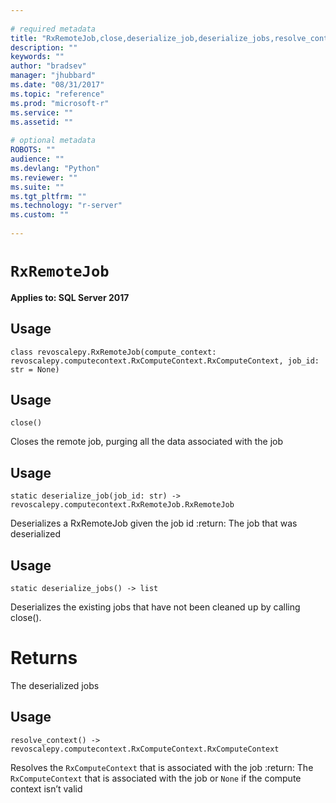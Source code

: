 ```yaml
--- 
 
# required metadata 
title: "RxRemoteJob,close,deserialize_job,deserialize_jobs,resolve_context: " 
description: "" 
keywords: "" 
author: "bradsev" 
manager: "jhubbard" 
ms.date: "08/31/2017" 
ms.topic: "reference" 
ms.prod: "microsoft-r" 
ms.service: "" 
ms.assetid: "" 
 
# optional metadata 
ROBOTS: "" 
audience: "" 
ms.devlang: "Python" 
ms.reviewer: "" 
ms.suite: "" 
ms.tgt_pltfrm: "" 
ms.technology: "r-server" 
ms.custom: "" 
 
---
```


# `RxRemoteJob`


**Applies to: SQL Server 2017**


## Usage



```
class revoscalepy.RxRemoteJob(compute_context: revoscalepy.computecontext.RxComputeContext.RxComputeContext, job_id: str = None)
```




## Usage



```
close()
```



Closes the remote job, purging all the data associated with the job


## Usage



```
static deserialize_job(job_id: str) -> revoscalepy.computecontext.RxRemoteJob.RxRemoteJob
```



Deserializes a RxRemoteJob given the job id
:return: The job that was deserialized


## Usage



```
static deserialize_jobs() -> list
```



Deserializes the existing jobs that have not been cleaned up by calling close().


# Returns

The deserialized jobs


## Usage



```
resolve_context() -> revoscalepy.computecontext.RxComputeContext.RxComputeContext
```



Resolves the `RxComputeContext` that is associated with the job
:return: The `RxComputeContext` that is associated with the job or `None` if the compute context isn’t valid
